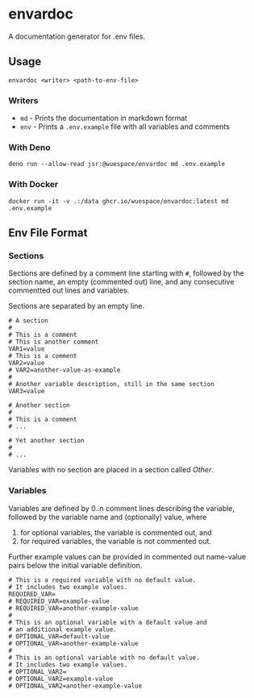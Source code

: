 # envardoc

A documentation generator for .env files.

## Usage

```shell
envardoc <writer> <path-to-env-file>
```

### Writers

- `md` - Prints the documentation in markdown format
- `env` - Prints a `.env.example` file with all variables and comments

### With Deno

```shell
deno run --allow-read jsr:@wuespace/envardoc md .env.example
```

### With Docker

```shell
docker run -it -v .:/data ghcr.io/wuespace/envardoc:latest md .env.example
```

## Env File Format

### Sections

Sections are defined by a comment line starting with `#`, followed by the
section name, an empty (commented out) line, and any consecutive commentted out
lines and variables.

Sections are separated by an empty line.

```shell
# A section
#
# This is a comment
# This is another comment
VAR1=value
# This is a comment
VAR2=value
# VAR2=another-value-as-example
#
# Another variable description, still in the same section
VAR3=value

# Another section
#
# This is a comment
# ...

# Yet another section
#
# ...
```

Variables with no section are placed in a section called _Other_.

### Variables

Variables are defined by 0..n comment lines describing the variable, followed by
the variable name and (optionally) value, where

1. for optional variables, the variable is commented out, and
2. for required variables, the variable is not commented out.

Further example values can be provided in commented out name-value pairs below
the initial variable definition.

```shell
# This is a required variable with no default value.
# It includes two example values.
REQUIRED_VAR=
# REQUIRED_VAR=example-value
# REQUIRED_VAR=another-example-value
#
# This is an optional variable with a default value and
# an additional example value.
# OPTIONAL_VAR=default-value
# OPTIONAL_VAR=another-example-value
#
# This is an optional variable with no default value.
# It includes two example values.
# OPTIONAL_VAR2=
# OPTIONAL_VAR2=example-value
# OPTIONAL_VAR2=another-example-value
```
